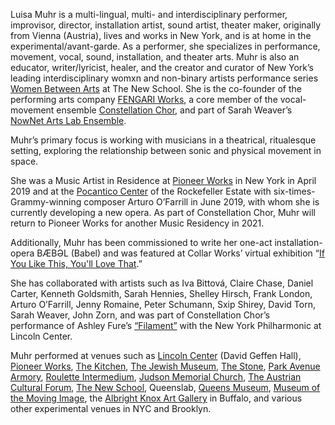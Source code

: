 Luisa Muhr is a multi-lingual, multi- and interdisciplinary performer,
improvisor, director, installation artist, sound artist, theater maker,
originally from Vienna (Austria), lives and works in New York, and is at home
in the experimental/avant-garde. As a performer, she specializes in
performance, movement, vocal, sound, installation, and theater arts. Muhr is
also an educator, writer/lyricist, healer, and the creator and curator of New
York’s leading interdisciplinary womxn and non-binary artists performance
series [Women Between Arts](https://www.womenbetweenarts.com/) at The New
School. She is the co-founder of the performing arts company [FENGARI
Works](https://www.fengariworks.com/), a core member of the vocal-movement
ensemble [Constellation Chor](https://constellationchor.com/), and part of
Sarah Weaver’s [NowNet Arts Lab Ensemble](https://nownetarts.org/).

Muhr’s primary focus is working with musicians in a theatrical, ritualesque
setting, exploring the relationship between sonic and physical movement in
space.

She was a Music Artist in Residence at [Pioneer
Works](https://pioneerworks.org/) in New York in April 2019
and at the [Pocantico Center](https://www.rbf.org/pocantico) of the Rockefeller Estate with
six-times-Grammy-winning composer Arturo O’Farrill in June 2019, with whom she
is currently developing a new opera. As part of Constellation Chor, Muhr
will return to Pioneer Works for another Music Residency in 2021.

Additionally, Muhr has been commissioned to write her one-act
installation-opera BÆBƏL (Babel) and was featured at Collar Works’ virtual
exhibition “[If You Like This, You'll Love That](http://collarworks.org/iyltylt).”

She has collaborated with artists such as Iva Bittová, Claire Chase, Daniel
Carter, Kenneth Goldsmith, Sarah Hennies, Shelley Hirsch, Frank London, Arturo
O’Farrill, Jenny Romaine, Peter Schumann, Sxip Shirey, David Torn, Sarah
Weaver, John Zorn, and was part of Constellation Chor’s performance of Ashley
Fure’s [“Filament”](https://www.luisamuhr.com/single-post/2018/08/20/Constellation-Chor-performing-Ashley-Fures-new-work-with-the-New-York-Philharmonic-at-Lincoln-Center---Sept-20-25) with the New York Philharmonic at Lincoln Center.

Muhr performed at venues such as [Lincoln Center](https://www.lincolncenter.org/venue/david-geffen-hall) (David Geffen Hall), [Pioneer
Works](https://pioneerworks.org), [The Kitchen](https://thekitchen.org), [The Jewish Museum](https://thejewishmuseum.org), [The Stone](http://thestonenyc.com), [Park Avenue Armory](http://www.armoryonpark.org), [Roulette
Intermedium](https://roulette.org/at-home/), [Judson Memorial Church](https://www.judson.org), [The Austrian Cultural Forum](https://www.acfny.org), [The New School](https://www.newschool.edu), Queenslab, [Queens Museum](https://queensmuseum.org), [Museum of the Moving Image](http://www.movingimage.us), the [Albright
Knox Art Gallery](https://www.albrightknox.org) in Buffalo, and various other experimental venues in NYC and Brooklyn.

